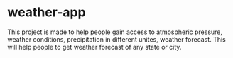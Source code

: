 # weather-app
This project is made to help people gain access to atmospheric pressure, weather conditions, precipitation in different unites, weather forecast. This will help people to get weather forecast of any state or city. 
